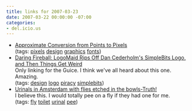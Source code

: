 ```yaml
---
title: links for 2007-03-23
date: 2007-03-22 00:00:00 -07:00
categories:
- del.icio.us
---
```


<ul class="delicious">
	<li>
		<div class="delicious-link"><a href="http://www.reeddesign.co.uk/test/points-pixels.html">Approximate Conversion from Points to Pixels</a></div>
		<div class="delicious-tags">(tags: <a href="http://del.icio.us/torrez/pixels">pixels</a> <a href="http://del.icio.us/torrez/design">design</a> <a href="http://del.icio.us/torrez/graphics">graphics</a> <a href="http://del.icio.us/torrez/fonts">fonts</a>)</div>
	</li>
	<li>
		<div class="delicious-link"><a href="http://daringfireball.net/2007/03/logomaid_rip_off">Daring Fireball: LogoMaid Rips Off Dan Cederholm's SimpleBits Logo, and Then Things Get Weird</a></div>
		<div class="delicious-extended">Only linking for the Guice. I think we've all heard about this one. Amazing.</div>
		<div class="delicious-tags">(tags: <a href="http://del.icio.us/torrez/design">design</a> <a href="http://del.icio.us/torrez/logo">logo</a> <a href="http://del.icio.us/torrez/piracy">piracy</a> <a href="http://del.icio.us/torrez/simplebits">simplebits</a>)</div>
	</li>
	<li>
		<div class="delicious-link"><a href="http://www.truthorfiction.com/rumors/u/urinal.htm">Urinals in Amsterdam with flies etched in the bowls-Truth!</a></div>
		<div class="delicious-extended">I believe this. I would totally pee on a fly if they had one for me.</div>
		<div class="delicious-tags">(tags: <a href="http://del.icio.us/torrez/fly">fly</a> <a href="http://del.icio.us/torrez/toilet">toilet</a> <a href="http://del.icio.us/torrez/urinal">urinal</a> <a href="http://del.icio.us/torrez/pee">pee</a>)</div>
	</li>
</ul>
